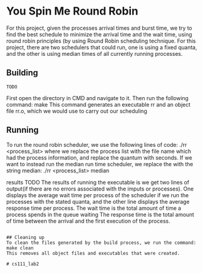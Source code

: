 # You Spin Me Round Robin

For this project, given the processes arrival times and burst time, we try to find the best schedule to minimize the arrival time and the wait time, using round robin principles (by using Round Robin scheduling technique. For this project, there are two schedulers that could run, one is using a fixed quanta, and the other is using median times of all currently running processes.

## Building

```shell
TODO
```
First open the directory in CMD and navigate to it. Then run the following command:
make
This command generates an executable rr and an object file rr.o, which we would use to carry out our scheduling

## Running


To run the round robin scheduler, we use the following lines of code:
./rr <process_list> <quantum>
where we replace the process list with the file name which had the process information, and replace the quantum with seconds.
If we want to instead run the median run time scheduler, we replace the <quantum> with the string median:
./rr <process_list> median


results TODO
The results of running the executable is we get two lines of output(if there are no errors associated with the imputs or processes). One displays the average wait time per process of the scheduler if we run the processes with the stated quanta, and the other line displays the average response time per process.
The wait time is the total amount of time a process spends in the queue waiting
The response time is the total amount of time between the arrival and the first execution of the process.
```

## Cleaning up
To clean the files generated by the build process, we run the command:
make clean
This removes all object files and executables that were created.

# cs111_lab2
